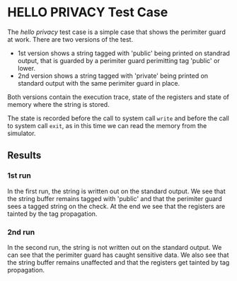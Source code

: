 # HELLO PRIVACY Test Case

The *hello privacy* test case is a simple case that shows the
perimiter guard at work. There are two versions of the test.

* 1st version shows a string tagged with 'public' being printed on
  standrad output, that is guarded by a perimiter guard perimitting
  tag 'public' or lower.
* 2nd version shows a string tagged with 'private' being printed on
  standard output with the same perimiter guard in place.

Both versions contain the execution trace, state of the registers and
state of memory where the string is stored.

The state is recorded before the call to system call `write` and
before the call to system call `exit`, as in this time we can read the
memory from the simulator.

## Results

### 1st run

In the first run, the string is written out on the standard output. We
see that the string buffer remains tagged with 'public' and that the
perimiter guard sees a tagged string on the check. At the end we see
that the registers are tainted by the tag propagation.

### 2nd run

In the second run, the string is not written out on the standard
output. We can see that the perimiter guard has caught sensitive data.
We also see that the string buffer remains unaffected and that the
registers get tainted by tag propagation.
